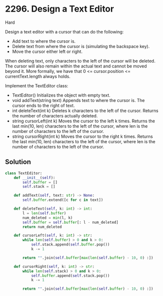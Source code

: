 # 2296. Design a Text Editor

Hard

Design a text editor with a cursor that can do the following:

- Add text to where the cursor is.
- Delete text from where the cursor is (simulating the backspace key).
- Move the cursor either left or right.

When deleting text, only characters to the left of the cursor will be deleted.
The cursor will also remain within the actual text and cannot be moved beyond
it. More formally, we have that 0 <= cursor.position <= currentText.length
always holds.

Implement the TextEditor class:

- TextEditor() Initializes the object with empty text.
- void addText(string text) Appends text to where the cursor is. The cursor ends
  to the right of text.
- int deleteText(int k) Deletes k characters to the left of the cursor. Returns
  the number of characters actually deleted.
- string cursorLeft(int k) Moves the cursor to the left k times. Returns the
  last min(10, len) characters to the left of the cursor, where len is the
  number of characters to the left of the cursor.
- string cursorRight(int k) Moves the cursor to the right k times. Returns the
  last min(10, len) characters to the left of the cursor, where len is the
  number of characters to the left of the cursor.

## Solution

```python
class TextEditor:
    def __init__(self):
        self.buffer = []
        self.stack = []

    def addText(self, text: str) -> None:
        self.buffer.extend([c for c in text])

    def deleteText(self, k: int) -> int:
        l = len(self.buffer)
        num_deleted = min(l, k)
        self.buffer = self.buffer[: l - num_deleted]
        return num_deleted

    def cursorLeft(self, k: int) -> str:
        while len(self.buffer) > 0 and k > 0:
            self.stack.append(self.buffer.pop())
            k -= 1

        return "".join(self.buffer[max(len(self.buffer) - 10, 0) :])

    def cursorRight(self, k: int) -> str:
        while len(self.stack) > 0 and k > 0:
            self.buffer.append(self.stack.pop())
            k -= 1

        return "".join(self.buffer[max(len(self.buffer) - 10, 0) :])
```
